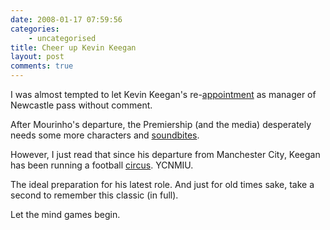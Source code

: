 ```yaml
---
date: 2008-01-17 07:59:56
categories:
    - uncategorised
title: Cheer up Kevin Keegan
layout: post
comments: true
---
```

I was almost tempted to let Kevin Keegan's
re-[appointment](http://news.bbc.co.uk/sport1/hi/football/teams/n/newcastle_united/7192457.stm)
as manager of Newcastle pass without comment.

After Mourinho's departure, the Premiership (and the media) desperately
needs some more characters and
[soundbites](http://www.whoateallthepies.tv/2008/01/the_top_20_kevi.html).

However, I just read that since his departure from Manchester City,
Keegan has been running a football
[circus](http://sport.independent.co.uk/football/premier-league/article3345117.ece).
YCNMIU.

The ideal preparation for his latest role. And just for old times sake,
take a second to remember this classic (in full).

Let the mind games begin.
